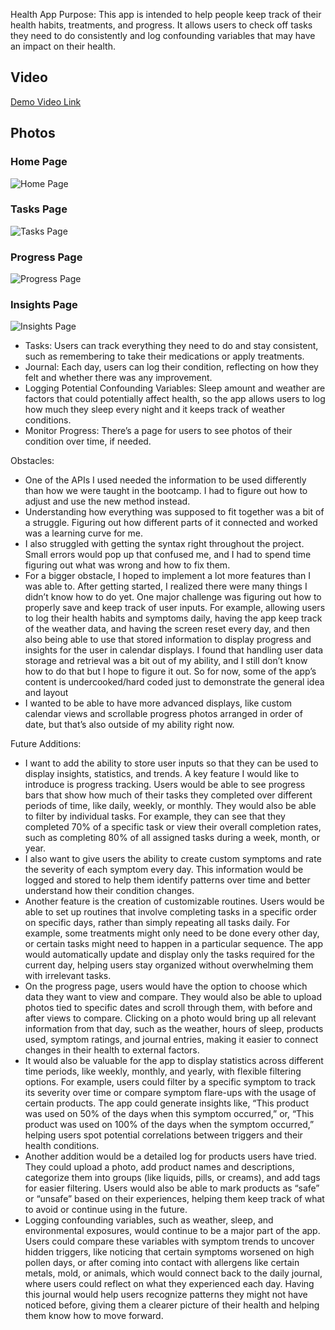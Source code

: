 Health App
Purpose: This app is intended to help people keep track of their health habits, treatments, and progress. It allows users to check off tasks they need to do consistently and log confounding variables that may have an impact on their health.

## Video

[Demo Video Link](https://drive.google.com/file/d/1BHNcbVcsTNd8mheCZFWzfdb6bxr1VZC1/view?usp=sharing)

## Photos

### Home Page
![Home Page](assets/home_page.png)

### Tasks Page
![Tasks Page](assets/tasks.png)

### Progress Page
![Progress Page](assets/progress_page.png)

### Insights Page
![Insights Page](assets/insights.png)



- Tasks: Users can track everything they need to do and stay consistent, such as remembering to take their medications or apply treatments. 
- Journal: Each day, users can log their condition, reflecting on how they felt and whether there was any improvement. 
- Logging Potential Confounding Variables: Sleep amount and weather are factors that could potentially affect health, so the app allows users to log how much they sleep every night and it keeps track of weather conditions. 
- Monitor Progress: There’s a page for users to see photos of their condition over time, if needed.


Obstacles:
- One of the APIs I used needed the information to be used differently than how we were taught in the bootcamp. I had to figure out how to adjust and use the new method instead. 
- Understanding how everything was supposed to fit together was a bit of a struggle. Figuring out how different parts of it connected and worked was a learning curve for me.
- I also struggled with getting the syntax right throughout the project. Small errors would pop up that confused me, and I had to spend time figuring out what was wrong and how to fix them.
- For a bigger obstacle, I hoped to implement a lot more features than I was able to. After getting started, I realized there were many things I didn’t know how to do yet. One major challenge was figuring out how to properly save and keep track of user inputs. For example, allowing users to log their health habits and symptoms daily, having the app keep track of the weather data, and having the screen reset every day, and then also being able to use that stored information to display progress and insights for the user in calendar displays. I found that handling user data storage and retrieval was a bit out of my ability, and I still don’t know how to do that but I hope to figure it out. So for now, some of the app’s content is undercooked/hard coded just to demonstrate the general idea and layout
- I wanted to be able to have more advanced displays, like custom calendar views and scrollable progress photos arranged in order of date, but that’s also outside of my ability right now.


Future Additions:
- I want to add the ability to store user inputs so that they can be used to display insights, statistics, and trends. A key feature I would like to introduce is progress tracking. Users would be able to see progress bars that show how much of their tasks they completed over different periods of time, like daily, weekly, or monthly. They would also be able to filter by individual tasks. For example, they can see that they completed 70% of a specific task  or view their overall completion rates, such as completing 80% of all assigned tasks during a week, month, or year.
- I also want to give users the ability to create custom symptoms and rate the severity of each symptom every day. This information would be logged and stored to help them identify patterns over time and better understand how their condition changes.
- Another feature is the creation of customizable routines. Users would be able to set up routines that involve completing tasks in a specific order on specific days, rather than simply repeating all tasks daily. For example, some treatments might only need to be done every other day, or certain tasks might need to happen in a particular sequence. The app would automatically update and display only the tasks required for the current day, helping users stay organized without overwhelming them with irrelevant tasks.
- On the progress page, users would have the option to choose which data they want to view and compare. They would also be able to upload photos tied to specific dates and scroll through them, with before and after views to compare. Clicking on a photo would bring up all relevant information from that day, such as the weather, hours of sleep, products used, symptom ratings, and journal entries,  making it easier to connect changes in their health to external factors.
- It would also be valuable for the app to display statistics across different time periods, like weekly, monthly, and yearly, with flexible filtering options. For example, users could filter by a specific symptom to track its severity over time or compare symptom flare-ups with the usage of certain products. The app could generate insights like, “This product was used on 50% of the days when this symptom occurred,” or, “This product was used on 100% of the days when the symptom occurred,” helping users spot potential correlations between triggers and their health conditions.
- Another addition would be a detailed log for products users have tried. They could upload a photo, add product names and descriptions, categorize them into groups (like liquids, pills, or creams), and add tags for easier filtering. Users would also be able to mark products as “safe” or “unsafe” based on their experiences, helping them keep track of what to avoid or continue using in the future.
- Logging confounding variables, such as weather, sleep, and environmental exposures, would continue to be a major part of the app. Users could compare these variables with symptom trends to uncover hidden triggers, like noticing that certain symptoms worsened on high pollen days, or after coming into contact with allergens like certain metals, mold, or animals, which would connect back to the daily journal, where users could reflect on what they experienced each day. Having this journal would help users recognize patterns they might not have noticed before, giving them a clearer picture of their health and helping them know how to move forward.
